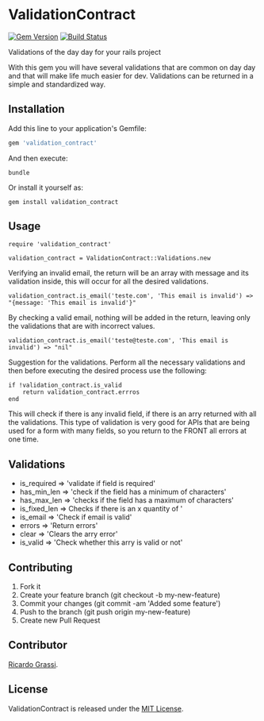 # ValidationContract
[![Gem Version](https://badge.fury.io/rb/validation_contract.svg)](https://rubygems.org/gems/validation_contract)
[![Build Status](https://app.codeship.com/projects/97a495a0-8bf9-0135-191d-3e39845176c6/status?branch=master)](https://app.codeship.com/projects/97a495a0-8bf9-0135-191d-3e39845176c6/status?branch=master)


Validations of the day day for your rails project

With this gem you will have several validations that are common on day day and that will make life much easier for dev. Validations can be returned in a simple and standardized way.

## Installation

Add this line to your application's Gemfile:

```ruby
gem 'validation_contract'
```

And then execute:

    bundle

Or install it yourself as:

    gem install validation_contract

## Usage

    require 'validation_contract'

    validation_contract = ValidationContract::Validations.new

Verifying an invalid email, the return will be an array with message and its validation inside, this will occur for all the desired validations.

    validation_contract.is_email('teste.com', 'This email is invalid') => "{message: 'This email is invalid'}"

By checking a valid email, nothing will be added in the return, leaving only the validations that are with incorrect values.

    validation_contract.is_email('teste@teste.com', 'This email is invalid') => "nil"

Suggestion for the validations. Perform all the necessary validations and then before executing the desired process use the following:

    if !validation_contract.is_valid
        return validation_contract.errros
    end

This will check if there is any invalid field, if there is an arry returned with all the validations. This type of validation is very good for APIs that are being used for a form with many fields, so you return to the FRONT all errors at one time.

## Validations

- is_required => 'validate if field is required'
- has_min_len => 'check if the field has a minimum of characters'
- has_max_len => 'checks if the field has a maximum of characters'
- is_fixed_len => Checks if there is an x ​​quantity of '
- is_email => 'Check if email is valid'
- errors => 'Return errors'
- clear => 'Clears the arry error'
- is_valid => 'Check whether this arry is valid or not'


## Contributing

1. Fork it
2. Create your feature branch (git checkout -b my-new-feature)
3. Commit your changes (git commit -am 'Added some feature')
4. Push to the branch (git push origin my-new-feature)
5. Create new Pull Request

## Contributor

[Ricardo Grassi](https://github.com/grassiricardo).

## License

ValidationContract is released under the [MIT License](http://www.opensource.org/licenses/MIT).

